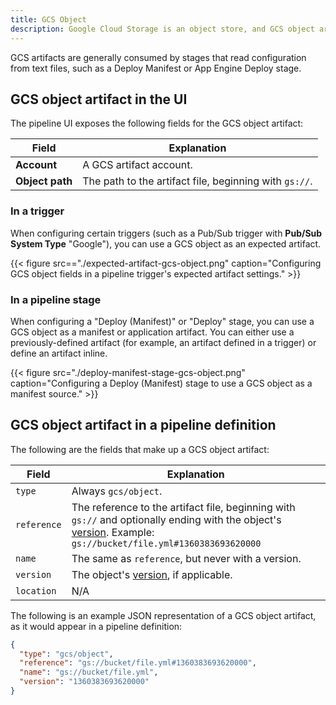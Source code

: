 ```yaml
---
title: GCS Object
description: Google Cloud Storage is an object store, and GCS object artifacts are references to objects stored in GCS buckets.
---
```


GCS artifacts are generally consumed by stages that read configuration from text files, such as a
Deploy Manifest or App Engine Deploy stage.

## GCS object artifact in the UI

The pipeline UI exposes the following fields for the GCS object artifact:

<table>
  <thead>
    <tr>
      <th>Field</th>
      <th>Explanation</th>
    </tr>
  </thead>
  <tbody>
    <tr>
      <td><strong>Account</strong></td>
      <td>A GCS artifact account.</td>
    </tr>
    <tr>
      <td><strong>Object path</strong></td>
      <td>The path to the artifact file, beginning with <code>gs://</code>.</td>
    </tr>
  </tbody>
</table>

### In a trigger

When configuring certain triggers (such as a Pub/Sub trigger with __Pub/Sub
System Type__ "Google"), you can use a GCS object as an expected artifact.

{{< figure src=="./expected-artifact-gcs-object.png" caption="Configuring GCS object fields in a pipeline trigger's expected artifact settings." >}}

### In a pipeline stage

When configuring a "Deploy (Manifest)" or "Deploy" stage, you can use a GCS
object as a manifest or application artifact. You can either use a
previously-defined artifact (for example, an artifact defined in a trigger) or
define an artifact inline.

{{< figure src="./deploy-manifest-stage-gcs-object.png" caption="Configuring a Deploy (Manifest) stage to use a GCS object as a manifest source." >}}

## GCS object artifact in a pipeline definition

The following are the fields that make up a GCS object artifact:

| Field | Explanation |
|-|-----------|
| `type` | Always `gcs/object`. |
| `reference` | The reference to the artifact file, beginning with `gs://` and optionally ending with the object's [version](https://cloud.google.com/storage/docs/gsutil/addlhelp/ObjectVersioningandConcurrencyControl). Example: `gs://bucket/file.yml#1360383693620000` |
| `name` | The same as `reference`, but never with a version. |
| `version` | The object's [version](https://cloud.google.com/storage/docs/gsutil/addlhelp/ObjectVersioningandConcurrencyControl), if applicable. |
| `location` | N/A |

The following is an example JSON representation of a GCS object artifact, as it
would appear in a pipeline definition:

```json
{
  "type": "gcs/object",
  "reference": "gs://bucket/file.yml#1360383693620000",
  "name": "gs://bucket/file.yml",
  "version": "1360383693620000"
}
```

